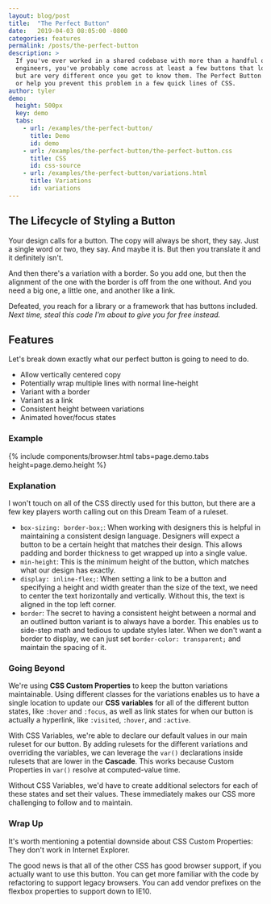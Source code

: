 ```yaml
---
layout: blog/post
title:  "The Perfect Button"
date:   2019-04-03 08:05:00 -0800
categories: features
permalink: /posts/the-perfect-button
description: >
  If you've ever worked in a shared codebase with more than a handful of
  engineers, you've probably come across at least a few buttons that look the same
  but are very different once you get to know them. The Perfect Button will help solve
  or help you prevent this problem in a few quick lines of CSS.
author: tyler
demo:
  height: 500px
  key: demo
  tabs:
    - url: /examples/the-perfect-button/
      title: Demo
      id: demo
    - url: /examples/the-perfect-button/the-perfect-button.css
      title: CSS
      id: css-source
    - url: /examples/the-perfect-button/variations.html
      title: Variations
      id: variations
---
```


## The Lifecycle of Styling a Button

Your design calls for a button. The copy will always be short, they say. Just a single word or two, they say. And maybe it is.
But then you translate it and it definitely isn't.

And then there's a variation with a border. So you add one, but then the alignment of the one with the border is off from the one without.
And you need a big one, a little one, and another like a link.

Defeated, you reach for a library or a framework that has buttons included.  
_Next time, steal this code I'm about to give you for free instead._

## Features

Let's break down exactly what our perfect button is going to need to do.

* Allow vertically centered copy
* Potentially wrap multiple lines with normal line-height
* Variant with a border
* Variant as a link
* Consistent height between variations
* Animated hover/focus states

### Example

{% 
  include components/browser.html
  tabs=page.demo.tabs
  height=page.demo.height
%}

### Explanation

I won't touch on all of the CSS directly used for this button, but there are a few key players worth calling out on this Dream Team of a ruleset.

* `box-sizing: border-box;`: When working with designers this is helpful in maintaining a consistent design language. Designers will expect a button to be a certain height that matches their design. This allows padding and border thickness to get wrapped up into a single value.
* `min-height`: This is the minimum height of the button, which matches what our design has exactly.
* `display: inline-flex;`: When setting a link to be a button and specifying a height and width greater than the size of the text, we need to center the text horizontally and vertically. Without this, the text is aligned in the top left corner.
* `border`: The secret to having a consistent height between a normal and an outlined button variant is to always have a border. This enables us to side-step math and tedious to update styles later. When we don't want a border to display, we can just set `border-color: transparent;` and maintain the spacing of it.

### Going Beyond

We're using **CSS Custom Properties** to keep the button variations maintainable. Using different classes for the variations enables us to have a single location to update our **CSS variables** for all of the different button states, like `:hover` and `:focus`, as well as link states for when our button is actually a hyperlink, like `:visited`, `:hover`, and `:active`.

With CSS Variables, we're able to declare our default values in our main ruleset for our button. By adding rulesets for the different variations and overriding the variables, we can leverage the `var()` declarations inside rulesets that are lower in the **Cascade**. This works because Custom Properties in `var()` resolve at computed-value time.

Without CSS Variables, we'd have to create additional selectors for each of these states and set their values. These immediately makes our CSS more challenging to follow and to maintain.

### Wrap Up

It's worth mentioning a potential downside about CSS Custom Properties: They don't work in Internet Explorer.

The good news is that all of the other CSS has good browser support, if you actually want to use this button. You can get more familiar with the code by refactoring to support legacy browsers. You can add vendor prefixes on the flexbox properties to support down to IE10.